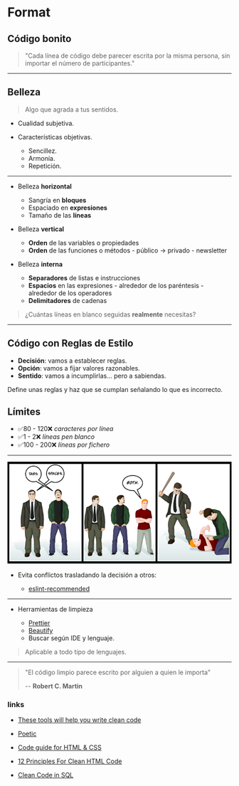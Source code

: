 # Format

## Código bonito

> "Cada línea de código debe parecer escrita por la misma persona, sin importar el número de participantes."



---

## Belleza

> Algo que agrada a tus sentidos.

- Cualidad subjetiva.

- Características objetivas.

  - Sencillez.
  - Armonía.
  - Repetición.

---

- Belleza **horizontal**

  - Sangría en **bloques**
  - Espaciado en **expresiones**
  - Tamaño de las **líneas**

- Belleza **vertical**

  - **Orden** de las variables o propiedades
  - **Orden** de las funciones o métodos
        - público -> privado
        - newsletter

- Belleza **interna**

  - **Separadores** de listas e instrucciones
  - **Espacios** en las expresiones
        - alrededor de los paréntesis
        - alrededor de los operadores
  - **Delimitadores** de cadenas

> ¿Cuántas líneas en blanco seguidas **realmente** necesitas?

---

## Código con Reglas de Estilo

- **Decisión**: vamos a establecer reglas.
- **Opción**: vamos a fijar valores razonables.
- **Sentido**: vamos a incumplirlas... pero a sabiendas.

Define unas reglas y haz que se cumplan señalando lo que es incorrecto.

## Límites

- ✅80  - 120❌ _caracteres por línea_
- ✅1   -   2❌ _líneas pen blanco_
- ✅100 - 200❌ _líneas por fichero_


---

![Tabs vs Spaces](./assets/tabs_vs_spaces.png)


- Evita conflictos trasladando la decisión a otros:

  - [eslint-recommended](https://github.com/eslint/eslint/blob/master/conf/eslint-recommended.js)

---

- Herramientas de limpieza

  - [Prettier](https://prettier.io/)
  - [Beautify](https://www.npmjs.com/package/js-beautify)
  - Buscar según IDE y lenguaje.

> Aplicable a todo tipo de lenguajes.


---

> "El código limpio parece escrito por alguien a quien le importa"
>
> -- **Robert C. Martin**


### links

- [These tools will help you write clean code](https://www.freecodecamp.org/news/these-tools-will-help-you-write-clean-code-da4b5401f68e/)

- [Poetic](https://github.com/arianacosta/poetic)

- [Code guide for HTML & CSS](https://codeguide.co/)

- [12 Principles For Clean HTML Code](https://www.smashingmagazine.com/2008/11/12-principles-for-keeping-your-code-clean/)

- [Clean Code in SQL](https://riptutorial.com/sql/topic/9843/clean-code-in-sql)